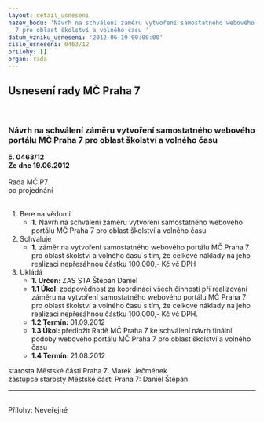 ```yaml
---
layout: detail_usneseni
nazev_bodu: 'Návrh na schválení záměru vytvoření samostatného webového portálu MČ  Praha
  7 pro oblast školství a volného času '
datum_vzniku_usneseni: '2012-06-19 00:00:00'
cislo_usneseni: 0463/12
prilohy: []
organ: rada
---
```

<div id="ucUsn_pList" class="usn">
	<span><h2>Usnesení rady MČ Praha 7 </h2>
<br></span><div class="standBody">
<span><h3>Návrh na schválení záměru vytvoření samostatného webového portálu MČ  Praha 7 pro oblast školství a volného času </h3></span><div class="center">
		<strong>č. 0463/12</strong><br>
	</div>
<div class="center">
		<strong>Ze dne 19.06.2012</strong><br><br>
	</div>Rada MČ P7<br> po projednání<br><br><ol>
<li>Bere na vědomí<ul><li>
<strong>1.</strong> Návrh na schválení záměru vytvoření samostatného webového portálu  MČ Praha 7 pro oblast školství a volného času     </li></ul>
</li>
<li>Schvaluje<ul><li>
<strong>1.</strong> záměr na vytvoření samostatného webového portálu MČ Praha 7 pro oblast školství a volného času s tím, že celkové náklady na jeho realizaci nepřesáhnou částku 100.000,- Kč vč DPH      </li></ul>
</li>
<li>Ukládá<ul>
<li>
<strong>1. Určen: </strong>ZAS STA Štěpán Daniel</li>
<li>
<strong>1.1 Úkol: </strong>zodpovědnost za koordinaci všech činností při realizování záměru na vytvoření samostatného webového portálu MČ Praha 7 pro oblast školství a volného času s tím, že celkové náklady na jeho realizaci nepřesáhnou částku 100.000,- Kč vč DPH. </li>
<li>
<strong>1.2 Termín: </strong>01.09.2012</li>
<li>
<strong>1.3 Úkol: </strong>předložit Radě MČ Praha 7 ke schválení návrh finální podoby webového portálu MČ Praha 7 pro oblast školství a volného času  </li>
<li>
<strong>1.4 Termín: </strong>21.08.2012</li>
</ul>
</li>
</ol>starosta Městské části Praha 7: Marek Ječmének<br>zástupce starosty Městské části Praha 7: Daniel Štěpán <hr>
<br>Přílohy: Neveřejné</div>
</div>